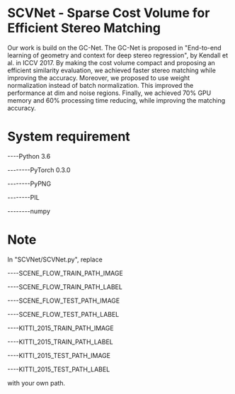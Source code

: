 # SCVNet - Sparse Cost Volume for Efficient Stereo Matching
Our work is build on the GC-Net.
The GC-Net is proposed in "End-to-end learning of geometry and context for deep stereo regression", by Kendall et al. in ICCV 2017.
By making the cost volume compact and proposing an efficient similarity evaluation, we achieved faster stereo matching while improving the accuracy.
Moreover, we proposed to use weight normalization instead of batch normalization.
This improved the performance at dim and noise regions.
Finally, we achieved 70% GPU memory and 60% processing time reducing, while improving the matching accuracy.

# System requirement
----Python 3.6

--------PyTorch 0.3.0

--------PyPNG

--------PIL

--------numpy

# Note
In "SCVNet/SCVNet.py", replace

----SCENE_FLOW_TRAIN_PATH_IMAGE

----SCENE_FLOW_TRAIN_PATH_LABEL

----SCENE_FLOW_TEST_PATH_IMAGE

----SCENE_FLOW_TEST_PATH_LABEL

----KITTI_2015_TRAIN_PATH_IMAGE

----KITTI_2015_TRAIN_PATH_LABEL

----KITTI_2015_TEST_PATH_IMAGE

----KITTI_2015_TEST_PATH_LABEL

with your own path.
